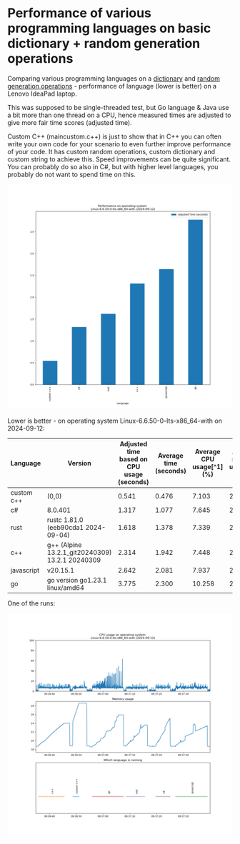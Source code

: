 # Performance of various programming languages on basic dictionary + random generation operations

Comparing various programming languages on a [dictionary](https://en.wikipedia.org/wiki/Associative_array) and [random generation operations](https://en.wikipedia.org/wiki/Linear_congruential_generator) - performance of language (lower is better) on a Lenovo IdeaPad laptop.

This was supposed to be single-threaded test, but Go language & Java use a bit more than one thread on a CPU, hence measured times are adjusted to give more fair time scores (adjusted time).

Custom C++ (maincustom.c++) is just to show that in C++ you can often write your own code for your scenario to even further improve performance of your code. It has custom random operations, custom dictionary and custom string to achieve this. Speed improvements can be quite significant. You can probably do so also in C#, but with higher level languages, you probably do not want to spend time on this.

![comp](./images/perfcomp_final.png)

Lower is better - on operating system 
Linux-6.6.50-0-lts-x86_64-with on 2024-09-12:

|       Language       |                     Version                     | Adjusted time based on CPU usage (seconds) | Average time (seconds) | Average CPU usage[^1] (%) | Average memory usage[^1] (%) |
|----------------------|-------------------------------------------------|--------------------------------------------|------------------------|---------------------------|------------------------------|
| custom c++ |                      (0,0)                      |                   0.541                    |         0.476          |           7.103           |            26.341            |
|     c#     |                     8.0.401                     |                   1.317                    |         1.077          |           7.645           |            21.842            |
|    rust    |       rustc 1.81.0 (eeb90cda1 2024-09-04)       |                   1.618                    |         1.378          |           7.339           |            21.044            |
|    c++     | g++ (Alpine 13.2.1_git20240309) 13.2.1 20240309 |                   2.314                    |         1.942          |           7.448           |            21.227            |
| javascript |                     v20.15.1                    |                   2.642                    |         2.081          |           7.937           |            21.443            |
|     go     |         go version go1.23.1 linux/amd64         |                   3.775                    |         2.300          |           10.258          |            21.836            |

One of the runs:

![comp](./images/cpumem1.png)
